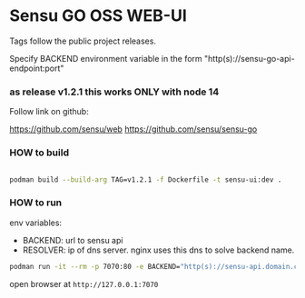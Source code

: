 # Sensu GO OSS WEB-UI

Tags follow the public project releases.

Specify BACKEND environment variable in the form "http(s)://sensu-go-api-endpoint:port"

### as release v1.2.1 this works ONLY with node 14 

Follow link on github:

https://github.com/sensu/web
https://github.com/sensu/sensu-go


### HOW to build

```bash

podman build --build-arg TAG=v1.2.1 -f Dockerfile -t sensu-ui:dev .

```

### HOW to run

env variables:

- BACKEND: url to sensu api
- RESOLVER: ip of dns server. nginx uses this dns to solve backend name.

```bash
podman run -it --rm -p 7070:80 -e BACKEND="http(s)://sensu-api.domain.com" -e RESOLVER="<dns_IP>" localhost/sensu-ui:dev

```

open browser at `http://127.0.0.1:7070`